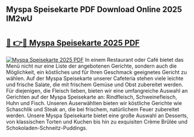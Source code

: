 ## Myspa Speisekarte PDF Download Online 2025 IM2wU

# <h2><a href="http://gcbdhy.nevu.top/?p=Myspa+Speisekarte">🔗 👉🔴 Myspa Speisekarte 2025 PDF</a></h2>

[![Myspa Speisekarte 2025 PDF](https://i.imgur.com/dBaPXMq.png)](http://gcbdhy.nevu.top/?p=Myspa+Speisekarte)
In einem Restaurant oder Café bietet das Menü nicht nur eine Liste der angebotenen Gerichte, sondern auch die Möglichkeit, ein köstliches und für Ihren Geschmack geeignetes Gericht zu wählen. Auf der Myspa Speisekarte unserer Cafeteria stehen viele leichte und frische Salate, die mit frischem Gemüse und Obst zubereitet werden. Für diejenigen, die Fleisch lieben, bieten wir eine umfangreiche Auswahl an Gerichten auf der Myspa Speisekarte an: Rindfleisch, Schweinefleisch, Huhn und Fisch. Unseren Auserwählten bieten wir köstliche Gerichte wie Schaschlik und Steak an, die bei frischem, natürlichem Feuer zubereitet werden. Unsere Myspa Speisekarte bietet eine große Auswahl an Desserts, von klassischen Torten und Kuchen bis hin zu exquisiten Crème Brûlée und Schokoladen-Schneitz-Puddings.
